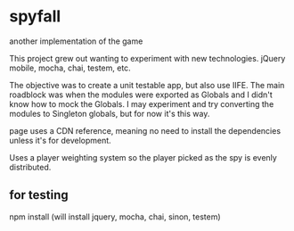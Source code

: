 spyfall
=======

another implementation of the game

This project grew out wanting to experiment with new technologies. 
jQuery mobile, mocha, chai, testem, etc.

The objective was to create a unit testable app, but also use IIFE.
The main roadblock was when the modules were exported as Globals and I didn't know how to mock the Globals.
I may experiment and try converting the modules to Singleton globals, but for now it's this way.

page uses a CDN reference, meaning no need to install the dependencies unless it's for development.

Uses a player weighting system so the player picked as the spy is evenly distributed.

for testing
-----------
npm install (will install jquery, mocha, chai, sinon, testem)